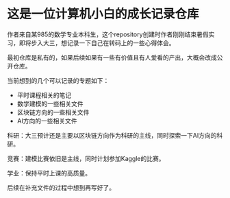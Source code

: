 # 这是一位计算机小白的成长记录仓库

作者来自某985的数学专业本科生，这个repository创建时作者刚刚结束暑假实习，即将步入大三，想记录一下自己在转码上的一些心得体会。

最初仓库是私有的，如果后续如果有一些有价值且有人爱看的产出，大概会改成公开仓库。

当前想到的几个可以记录的专题如下：

* 平时课程相关的笔记
* 数学建模的一些相关文件
* 区块链方向的一些相关文件
* AI方向的一些相关文件

科研：大三预计还是主要以区块链方向作为科研的主线，同时探索一下AI方向的科研。

竞赛：建模比赛依旧是主线，同时计划参加Kaggle的比赛。

学业：保持平时上课的高质量。

后续在补充文件的过程中想到再写好了。
